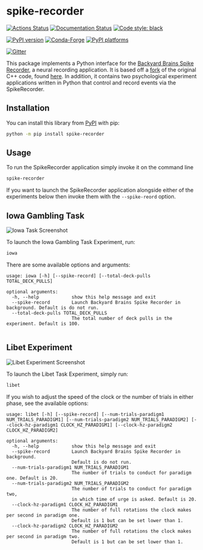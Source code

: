 # spike-recorder

[![Actions Status][actions-badge]][actions-link]
[![Documentation Status][rtd-badge]][rtd-link]
[![Code style: black][black-badge]][black-link]

[![PyPI version][pypi-version]][pypi-link]
[![Conda-Forge][conda-badge]][conda-link]
[![PyPI platforms][pypi-platforms]][pypi-link]

[![Gitter][gitter-badge]][gitter-link]

This package implements a Python interface for the 
[Backyard Brains Spike Recorder](https://backyardbrains.com/products/spikerecorder), a neural recording application. It
is based off a [fork](https://github.com/davidt0x/Spike-Recorder) of the original C++ code, found 
[here](https://github.com/BackyardBrains/Spike-Recorder). In addition, it contains two psychological experiment 
applications written in Python that control and record events via the SpikeRecorder. 

## Installation

You can install this library from [PyPI](https://pypi.org/project/spike-recorder/) with pip:

```bash
python -m pip install spike-recorder
```

## Usage

To run the SpikeRecorder application simply invoke it on the command line

```bash
spike-recorder
```

If you want to launch the SpikeRecorder application alongside either of the experiments
below then invoke them with the `--spike-reord` option. 

## Iowa Gambling Task

![Iowa Task Screenshot](docs/images/iowa_task_screenshot.png?raw=true "Iowa Task Screenshow")

To launch the Iowa Gambling Task Experiment, run:

```bash
iowa
```

There are some available options and arguments:

```
usage: iowa [-h] [--spike-record] [--total-deck-pulls TOTAL_DECK_PULLS]

optional arguments:
  -h, --help            show this help message and exit
  --spike-record        Launch Backyard Brains Spike Recorder in background. Default is do not run.
  --total-deck-pulls TOTAL_DECK_PULLS
                        The total number of deck pulls in the experiment. Default is 100.


```

## Libet Experiment

![Libet Experiment Screenshot](docs/images/libet_task_screenshot.png?raw=true "Iowa Task Screenshow")

To launch the Libet Task Experiment, simply run:

```bash
libet
```

If you wish to adjust the speed of the clock or the number of trials in either phase, see the available options:

```
usage: libet [-h] [--spike-record] [--num-trials-paradigm1 NUM_TRIALS_PARADIGM1] [--num-trials-paradigm2 NUM_TRIALS_PARADIGM2] [--clock-hz-paradigm1 CLOCK_HZ_PARADIGM1] [--clock-hz-paradigm2 CLOCK_HZ_PARADIGM2]

optional arguments:
  -h, --help            show this help message and exit
  --spike-record        Launch Backyard Brains Spike Recorder in background. 
                        Default is do not run.
  --num-trials-paradigm1 NUM_TRIALS_PARADIGM1
                        The number of trials to conduct for paradigm one. Default is 20.
  --num-trials-paradigm2 NUM_TRIALS_PARADIGM2
                        The number of trials to conduct for paradigm two, 
                        in which time of urge is asked. Default is 20.
  --clock-hz-paradigm1 CLOCK_HZ_PARADIGM1
                        The number of full rotations the clock makes per second in paradigm one. 
                        Default is 1 but can be set lower than 1.
  --clock-hz-paradigm2 CLOCK_HZ_PARADIGM2
                        The number of full rotations the clock makes per second in paradigm two. 
                        Default is 1 but can be set lower than 1.

```



[actions-badge]:            https://github.com/davidt0x/py-spike-recorder/workflows/CI/badge.svg
[actions-link]:             https://github.com/davidt0x/py-spike-recorderactions
[black-badge]:              https://img.shields.io/badge/code%20style-black-000000.svg
[black-link]:               https://github.com/psf/black
[conda-badge]:              https://img.shields.io/conda/vn/conda-forge/spike-recorder
[conda-link]:               https://github.com/conda-forge/spike-recorder-feedstock
[gitter-badge]:             https://badges.gitter.im/PrincetonUniversity/py-spike-recorder.svg
[gitter-link]:              https://gitter.im/PrincetonUniversity/py-spike-recorder?utm_source=badge&utm_medium=badge&utm_campaign=pr-badge&utm_content=badge
[pypi-link]:                https://pypi.org/project/spike-recorder/
[pypi-platforms]:           https://img.shields.io/pypi/pyversions/spike-recorder
[pypi-version]:             https://badge.fury.io/py/spike-recorder.svg
[rtd-badge]:                https://readthedocs.org/projects/spike-recorder/badge/?version=latest
[rtd-link]:                 https://spike-recorder.readthedocs.io/en/latest/?badge=latest
[sk-badge]:                 https://scikit-hep.org/assets/images/Scikit--HEP-Project-blue.svg
